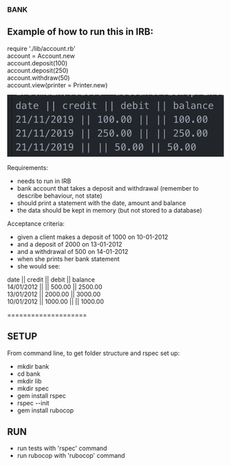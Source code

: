 ### BANK ###

## Example of how to run this in IRB: ##

require './lib/account.rb'  
account = Account.new  
account.deposit(100)  
account.deposit(250)  
account.withdraw(50)  
account.view(printer = Printer.new)

![statement](./images/bank_statement_screenshot.png)

Requirements:
- needs to run in IRB
- bank account that takes a deposit and withdrawal (remember to describe behaviour, not state)
- should print a statement with the date, amount and balance
- the data should be kept in memory (but not stored to a database)

Acceptance criteria:
- given a client makes a deposit of 1000 on 10-01-2012
- and a deposit of 2000 on 13-01-2012
- and a withdrawal of 500 on 14-01-2012
- when she prints her bank statement
- she would see:

date || credit || debit || balance  
14/01/2012 || || 500.00 || 2500.00  
13/01/2012 || 2000.00 || 3000.00  
10/01/2012 || 1000.00 || || 1000.00  

====================

## SETUP ##

From command line, to get folder structure and rspec set up:
- mkdir bank
- cd bank
- mkdir lib
- mkdir spec
- gem install rspec
- rspec --init
- gem install rubocop

## RUN ##
- run tests with 'rspec' command
- run rubocop with 'rubocop' command
